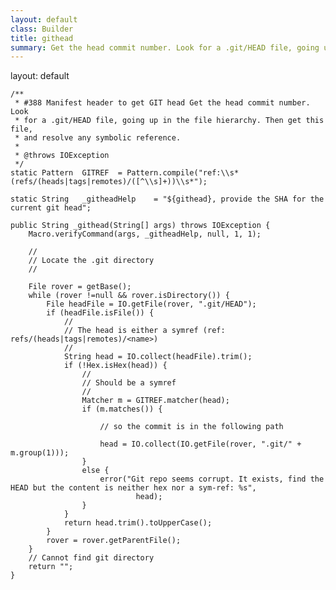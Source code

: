 ```yaml
---
layout: default
class: Builder
title: githead
summary: Get the head commit number. Look for a .git/HEAD file, going up in the file hierarchy. Then get this file, and resolve any symbolic reference.
---
```

layout: default


	/**
	 * #388 Manifest header to get GIT head Get the head commit number. Look
	 * for a .git/HEAD file, going up in the file hierarchy. Then get this file,
	 * and resolve any symbolic reference.
	 *
	 * @throws IOException
	 */
	static Pattern	GITREF	= Pattern.compile("ref:\\s*(refs/(heads|tags|remotes)/([^\\s]+))\\s*");

	static String	_githeadHelp	= "${githead}, provide the SHA for the current git head";

	public String _githead(String[] args) throws IOException {
		Macro.verifyCommand(args, _githeadHelp, null, 1, 1);

		//
		// Locate the .git directory
		//

		File rover = getBase();
		while (rover !=null && rover.isDirectory()) {
			File headFile = IO.getFile(rover, ".git/HEAD");
			if (headFile.isFile()) {
				//
				// The head is either a symref (ref: refs/(heads|tags|remotes)/<name>)
				//
				String head = IO.collect(headFile).trim();
				if (!Hex.isHex(head)) {
					//
					// Should be a symref
					//
					Matcher m = GITREF.matcher(head);
					if (m.matches()) {

						// so the commit is in the following path

						head = IO.collect(IO.getFile(rover, ".git/" + m.group(1)));
					}
					else {
						error("Git repo seems corrupt. It exists, find the HEAD but the content is neither hex nor a sym-ref: %s",
								head);
					}
				}
				return head.trim().toUpperCase();
			}
			rover = rover.getParentFile();
		}
		// Cannot find git directory
		return "";
	}
